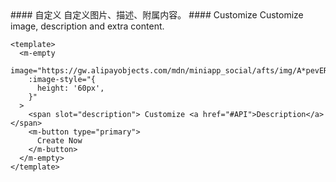 <cn>
#### 自定义
自定义图片、描述、附属内容。
</cn>

<us>
#### Customize
Customize image, description and extra content.
</us>

```vue
<template>
  <m-empty
    image="https://gw.alipayobjects.com/mdn/miniapp_social/afts/img/A*pevERLJC9v0AAAAAAAAAAABjAQAAAQ/original"
    :image-style="{
      height: '60px',
    }"
  >
    <span slot="description"> Customize <a href="#API">Description</a> </span>
    <m-button type="primary">
      Create Now
    </m-button>
  </m-empty>
</template>
```
